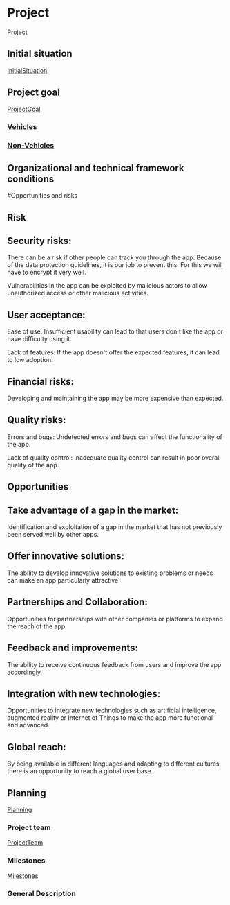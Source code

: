 # Project
[Project](Project.md)

## Initial situation
[InitialSituation](InitialSituation.md)

## Project goal
[ProjectGoal](ProjectGoal.md)

### [Vehicles](Vehicles.md)


### [Non-Vehicles](NonVehicles.md)

## Organizational and technical framework conditions

#Opportunities and risks


## Risk


## Security risks:

There can be a risk if other people can track you through the app. 
Because of the data protection guidelines, it is our job to prevent this. 
For this we will have to encrypt it very well.

Vulnerabilities in the app can be exploited by malicious actors to allow unauthorized access or other malicious activities.

## User acceptance:

Ease of use: Insufficient usability can lead to
that users don't like the app or have difficulty using it.

Lack of features: If the app doesn't offer the expected features, it can lead to low adoption.

## Financial risks:

Developing and maintaining the app may be more expensive than expected.

## Quality risks:

Errors and bugs: Undetected errors and bugs can affect the functionality of the app.

Lack of quality control: Inadequate quality control can result in poor overall quality of the app.


## Opportunities


## Take advantage of a gap in the market:

Identification and exploitation of a gap in the market that has not previously been served well by other apps.

## Offer innovative solutions:

The ability to develop innovative solutions to existing problems or needs can make an app particularly attractive.

## Partnerships and Collaboration:

Opportunities for partnerships with other companies or platforms to expand the reach of the app.

## Feedback and improvements:

The ability to receive continuous feedback from users and improve the app accordingly.

## Integration with new technologies:

Opportunities to integrate new technologies such as artificial intelligence, augmented reality or Internet of Things to make the app more functional and advanced.

## Global reach:

By being available in different languages ​​and adapting to different cultures, there is an opportunity to reach a global user base.



## Planning
[Planning](Planning.md)

### Project team
[ProjectTeam](ProjectTeam.md)

### Milestones 
[Milestones](Milestones.md)

### General Description
